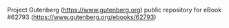 Project Gutenberg (https://www.gutenberg.org) public repository for
eBook #62793 (https://www.gutenberg.org/ebooks/62793)
